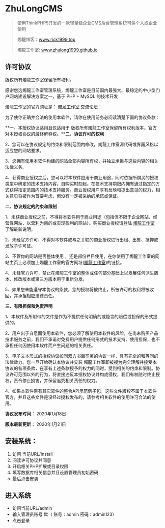 # ZhuLongCMS
> 使用ThinkPHP5开发的一款轻量级企业CMS后台管理系统可供个人或企业使用
>
> 燭龍博客：www.rick1999.top
>
> 燭龍工作室: www.zhulong1999.github.io

## 许可协议

版权所有燭龍工作室保留所有权利。

感谢您选燭龍工作室管理系统，燭龍工作室是目前国内最强大、最稳定的中小型门户网站建设解决方案之一，基于 PHP + MySQL 的技术开发

燭龍工作室的官方网址是： [爥龙工作室](https://zhulong1999.github.io/) 交流论坛：

为了使你正确并合法的使用本软件，请你在使用前务必阅读清楚下面的协议条款：

**一、本授权协议适用且仅适用于 版权所有燭龍工作室保留所有权利版本，官方对本授权协议的最终解释权。****二、协议许可的权利**

2、您可以在协议规定的约束和限制范围内修改，燭龍工作室源代码或界面风格以适应您的网站要求。

3、您拥有使用本软件构建的网站全部内容所有权，并独立承担与这些内容的相关法律义务。

4、获得商业授权之后，您可以将本软件应用于商业用途，同时依据所购买的授权类型中确定的技术支持内容，自购买时刻起，在技术支持期限内拥有通过指定的方式获得指定范围内的技术支持服务。商业授权用户享有反映和提出意见的权力，相关意见将被作为首要考虑，但没有一定被采纳的承诺或保证。

**二、协议规定的约束和限制**

1、未获商业授权之前，不得将本软件用于商业用途（包括但不限于企业网站、经营性网站、以营利为目的或实现盈利的网站）。购买商业授权请登陆 [燭龍工作室](https://zhulong1999.github.io/) 了解最新说明。

2、未经官方许可，不得对本软件或与之关联的商业授权进行出租、出售、抵押或发放子许可证。

3、不管你的网站是否整体使用 ，还是部份栏目使用，在你使用了燭龍工作室的网站主页上必须加上燭龍工作室的官方网址([燭龍工作室](https://zhulong1999.github.io/))的链接。

4、未经官方许可，禁止在燭龍工作室的整体或任何部分基础上以发展任何派生版本、修改版本或第三方版本用于重新分发。

5、如果您未能遵守本协议的条款，您的授权将被终止，所被许可的权利将被收回，并承担相应法律责任。

**三、有限担保和免责声明**

1、本软件及所附带的文件是作为不提供任何明确的或隐含的赔偿或担保的形式提供的。

2、用户出于自愿而使用本软件，您必须了解使用本软件的风险，在尚未购买产品技术服务之前，我们不承诺对免费用户提供任何形式的技术支持、使用担保，也不承担任何因使用本软件而产生问题的相关责任。

3、电子文本形式的授权协议如同双方书面签署的协议一样，具有完全的和等同的法律效力。您一旦开始确认本协议并安装 燭龍工作室即被视为完全理解并接受本协议的各项条款，在享有上述条款授予的权力的同时，受到相关的约束和限制。协议许可范围以外的行为，将直接违反本授权协议并构成侵权，我们有权随时终止授权，责令停止损害，并保留追究相关责任的权力。

4、如果本软件带有其它软件的整合API示范例子包，这些文件版权不属于本软件官方，并且这些文件是没经过授权发布的，请参考相关软件的使用许可合法的使用。

**协议发布时间：** 2020年1月18日

**版本最新更新：** 2020年1月21日

## 安装系统：

1. 访问 当前URL/install
2. 阅读许可协议并同意
3. 开启相关PHP扩展或目录权限
4. 填写数据库相关信息并且设置管理员初始密码
5. 最后点击安装

## 进入系统

- 访问当前URL/admin
- 输入管理员账号 默（ 账号：admin 密码：admin123}
- 点击登录